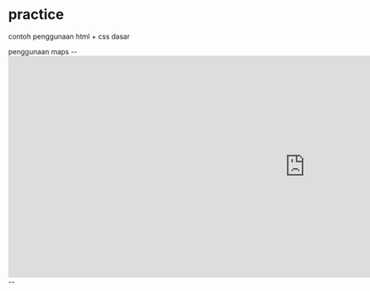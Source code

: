 # practice
contoh penggunaan html + css dasar

penggunaan maps
-- <iframe frameborder="0" scrolling="no" marginheight="0" marginwidth="0" width="1200" height="450" src="https://maps.google.com/maps?hl=en&q=gang pelita&ie=UTF8&t=m&z=15&iwloc=B&output=embed"></iframe> --
